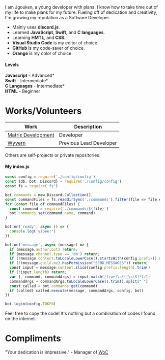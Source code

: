 I am Jgouken, a young developer with plans. I know how to take time out of my life to make plans for my future. Fueling off of dedication and creativity, I&#39;m growing my reputation as a Software Developer.

- Mainly uses **discord.js**.
- Learned **JavaScript**, **Swift**, and **C languages**.
- Learning **HMTL**, and **CSS**.
- **Visual Studio Code** is my editor of choice.
- **GitHub** is my code-saver of choice.
- **Orange** is my color of choice.

#### Levels
**Javascript** - Advanced&#42;\
**Swift** - Intermediate&#42;\
**C Languages** - Intermediate&#42;\
**HTML** - Beginner

# Works/Volunteers

Work  | Description
------------- | -------------
[Matrix Development](https://github.com/MatrixDevelopment-GH) | Developer
[Wyvern](https://discordbotlist.com/bots/wyvern) | Previous Lead Developer

Others are self-projects or private repositories.
#### My index.js

```javascript
const config = require('./config/config')
const {db, bot, Discord} = require('./config/config')
const fs = require('fs')

bot.commands = new Discord.Collection();
const commandFiles = fs.readdirSync('./commands').filter(file => file.endsWith('.js'))
for (const file of commandFiles) {
  const command = require(`./commands/${file}`)
  bot.commands.set(command.name, command)
}

bot.on('ready', async () => {
  console.log('yipee!')
})

bot.on('message', async (message) => {
  if (message.author.bot) return;
  if (message.channel.type == 'dm') return;
  if (!message.content.toLocaleLowerCase().startsWith(config.prefix)) return;
  if (!(message.guild.me).hasPermission("SEND_MESSAGES")) return;
  const input = message.content.slice(config.prefix.length).trim()
  if (!input.length) return;
  var [, command, commandArgs] = input.match(/(\w+)\s*([\s\S]*)/);
  commandArgs = commandArgs.toLocaleLowerCase().trim().split(" ")
  const called = bot.commands.get(command)
  if (called) called.execute(message, commandArgs, config, bot)
})

bot.login(config.TOKEN)
```
Feel free to copy the code! It&#39;s nothing but a combination of codes I found on the internet.

# Compliments

"Your dedication is impressive." - Manager of [WoC](http://discord.gg/program)
